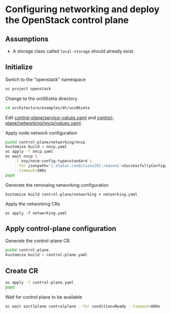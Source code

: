 # Configuring networking and deploy the OpenStack control plane

## Assumptions

- A storage class called `local-storage` should already exist.

## Initialize

Switch to the "openstack" namespace

```bash
oc project openstack
```

Change to the uni06zeta directory

```bash
cd architecture/examples/dt/uni06zeta
```

Edit [control-plane/service-values.yaml](control-plane/service-values.yaml) and
[control-plane/networking/nncp/values.yaml](control-plane/networking/nncp/values.yaml).

Apply node network configuration

```bash
pushd control-plane/networking/nncp
kustomize build > nncp.yaml
oc apply -f nncp.yaml
oc wait nncp \
    -l osp/nncm-config-type=standard \
    --for jsonpath='{.status.conditions[0].reason}'=SuccessfullyConfigured \
    --timeout=300s
popd
```

Generate the reminaing networking configuration
```
kustomize build control-plane/networking > networking.yaml
```
Apply the networking CRs
```
oc apply -f networking.yaml
```

## Apply control-plane configuration

Generate the control-plane CR.

```bash
pushd control-plane
kustomize build > control-plane.yaml
```

## Create CR

```bash
oc apply -f control-plane.yaml
popd
```

Wait for control plane to be available

```bash
oc wait osctlplane controlplane --for condition=Ready --timeout=600s
```
